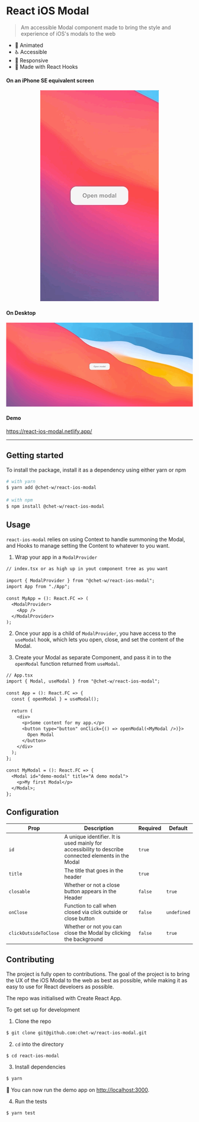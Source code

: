 # React iOS Modal

> Am accessible Modal component made to bring the style and experience of iOS's modals to the web

- 🥇 Animated
- ♿️ Accessible
- 📱 Responsive
- 🎣 Made with React Hooks

#### On an iPhone SE equivalent screen

<p align="center">
  <img src="https://github.com/chet-w/react-ios-modal/blob/master/public/mobile-demo.gif"/>
</p>

#### On Desktop

<p align="center">
  <img src="https://github.com/chet-w/react-ios-modal/blob/master/public/desktop-demo.gif"/>
</p>

#### Demo

https://react-ios-modal.netlify.app/

---

## Getting started

To install the package, install it as a dependency using either yarn or npm

```bash
# with yarn
$ yarn add @chet-w/react-ios-modal

# with npm
$ npm install @chet-w/react-ios-modal
```

## Usage

`react-ios-modal` relies on using Context to handle summoning the Modal, and Hooks to manage setting the Content to whatever to you want.

1. Wrap your app in a `ModalProvider`

```tsx
// index.tsx or as high up in yout component tree as you want

import { ModalProvider } from "@chet-w/react-ios-modal";
import App from "./App";

const MyApp = (): React.FC => (
  <ModalProvider>
    <App />
  </ModalProvider>
);
```

2. Once your app is a child of `ModalProvider`, you have access to the `useModal` hook, which lets you open, close, and set the content of the Modal.

3. Create your Modal as separate Component, and pass it in to the `openModal` function returned from `useModal`.

```tsx
// App.tsx
import { Modal, useModal } from "@chet-w/react-ios-modal";

const App = (): React.FC => {
  const { openModal } = useModal();

  return (
    <div>
      <p>Some content for my app.</p>
      <button type="button" onClick={() => openModal(<MyModal />)}>
        Open Modal
      </button>
    </div>
  );
};

const MyModal = (): React.FC => {
  <Modal id="demo-modal" title="A demo modal">
    <p>My first Modal</p>
  </Modal>;
};
```

## Configuration

| Prop                  | Description                                                                                          | Required | Default     |
| --------------------- | ---------------------------------------------------------------------------------------------------- | -------- | ----------- |
| `id`                  | A unique identifier. It is used mainly for accessibility to describe connected elements in the Modal | `true`   |             |
| `title`               | The title that goes in the header                                                                    | `true`   |             |
| `closable`            | Whether or not a close button appears in the Header                                                  | `false`  | `true`      |
| `onClose`             | Function to call when closed via click outside or close button                                       | `false`  | `undefined` |
| `clickOutsideToClose` | Whether or not you can close the Modal by clicking the background                                    | `false`  | `true`      |

## Contributing

The project is fully open to contributions. The goal of the project is to bring the UX of the iOS Modal to the web as best as possible, while making it as easy to use for React develoers as possible.

The repo was initialised with Create React App.

To get set up for development

1. Clone the repo

```bash
$ git clone git@github.com:chet-w/react-ios-modal.git
```

2. `cd` into the directory

```bash
$ cd react-ios-modal
```

3. Install dependencies

```bash
$ yarn
```

🚀 You can now run the demo app on [http://localhost:3000](localhost:3000).

4. Run the tests

```bash
$ yarn test
```
